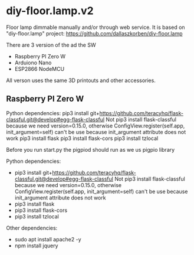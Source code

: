 # diy-floor.lamp.v2

Floor lamp dimmable manually and/or through web service. It is based on "diy-floor.lamp" project: https://github.com/dallaszkorben/diy-floor.lamp

There are 3 version of the ad the SW

- Raspberry PI Zero W
- Arduiono Nano
- ESP2866 NodeMCU

All verson uses the same 3D printouts and other accessories.


## Raspberry PI Zero W

Python dependencies: pip3 install git+https://github.com/teracyhq/flask-classful.git@develop#egg-flask-classful Not pip3 install flask-classful because we need version=0.15.0, otherwise ConfigView.register(self.app, init_argument=self) can't be use because init_argument attribute does not work pip3 install flask pip3 install flask-cors pip3 install tzlocal


Before you run start.py the pigpiod should run as we us pigpio library

Python dependencies:
 - pip3 install git+https://github.com/teracyhq/flask-classful.git@develop#egg-flask-classful
        Not pip3 install flask-classful because we need version=0.15.0, otherwise ConfigView.register(self.app, init_argument=self) can't be use because init_argument attribute does not work
 - pip3 install flask
 - pip3 install flask-cors
 - pip3 install tzlocal

Other dependencies:
 - sudo apt install apache2 -y
 - npm install jquery

